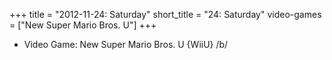 +++
title = "2012-11-24: Saturday"
short_title = "24: Saturday"
video-games = ["New Super Mario Bros. U"]
+++


* Video Game: New Super Mario Bros. U {WiiU} /b/